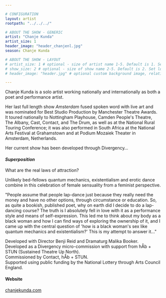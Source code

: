 ```yaml
---

# CONFIGURATION
layout: artist
rootpath: "../../../"

# ABOUT THE SHOW - GENERIC
artist: "Chanje Kunda"
artist_size: 1
header_image: "header_chanjenl.jpg"
season: Chanje Kunda

# ABOUT THE SHOW - LAYOUT
# artist_size: 1 # optional - size of artist name 1-5. Default is 1. Set longer names to lower values
# show_size: 2 # optional - size of show name 2-5. Default is 2. Set longer names to lower values
# header_image: "header.jpg" # optional custom background image, relative to current page

---
```

Chanje Kunda is a solo artist working nationally and internationally as both a poet and performance artist.        
         
Her last full length show *Amsterdam* fused spoken word with live art and was nominated for Best Studio Production by Manchester Theatre Awards. It toured nationally to Nottingham Playhouse, Camden People's Theatre, The Albany, Cast, Contact, and The Drum, as well as at the National Rural Touring Conference; it was also performed in South Africa at the National Arts Festival at Grahamstown and at Podium Mozaiek Theater in Amsterdam, Netherlands.         
         
Her current show has been developed through Divergency…        
         
#### *Superposition*
What are the real laws of attraction?         
         
Unlikely bed-fellows quantum mechanics, existentialism and erotic dance combine in this celebration of female sensuality from a feminist perspective.
         
"People assume that people lap-dance just because they really need the money and have no other options, through circumstance or education. So, as quite a bookish, published poet, why on earth did I decide to do a lap-dancing course? The truth is I absolutely fell in love with it as a performance style and means of self-expression. This led me to think about my body as a black woman and how I can find ways of exploring the ownership of it, and I came up with the central question of 'how is a black woman's sex like quantum mechanics and existentialism?' This is my attempt to answer it…"       
         
Developed with Director Benji Reid and Dramaturg Malika Booker.          
Developed as a Divergency micro-commission with support from hÅb + STUN (Sustained Theatre Up North).        
Commissioned by Contact, hÅb + STUN.         
Supported using public funding by the National Lottery through Arts Council England.        
         
#### Website          
<a href="http://www.chanjekunda.com" target="_blank">chanjekunda.com</a>
